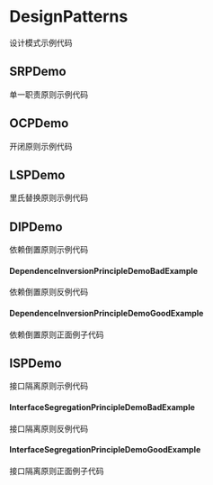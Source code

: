 # DesignPatterns
设计模式示例代码

## SRPDemo
单一职责原则示例代码

## OCPDemo
开闭原则示例代码

## LSPDemo
里氏替换原则示例代码

## DIPDemo
依赖倒置原则示例代码

#### DependenceInversionPrincipleDemoBadExample
依赖倒置原则反例代码

#### DependenceInversionPrincipleDemoGoodExample
依赖倒置原则正面例子代码

## ISPDemo
接口隔离原则示例代码

#### InterfaceSegregationPrincipleDemoBadExample
接口隔离原则反例代码

#### InterfaceSegregationPrincipleDemoGoodExample
接口隔离原则正面例子代码
